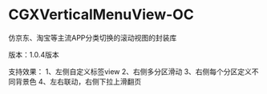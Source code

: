 # CGXVerticalMenuView-OC

仿京东、淘宝等主流APP分类切换的滚动视图的封装库

版本：1.0.4版本

支持效果：
1、左侧自定义标签view
2、右侧多分区滑动
3、右侧每个分区定义不同背景色
4、左右联动，右侧下拉上滑翻页

